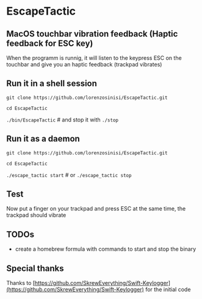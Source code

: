 # EscapeTactic

## MacOS touchbar vibration feedback (Haptic feedback for ESC key)

When the programm is runnig, it will listen to the keypress ESC on the touchbar and give you an haptic feedback (trackpad vibrates) 

## Run it in a shell session

`git clone https://github.com/lorenzosinisi/EscapeTactic.git`

`cd EscapeTactic`

`./bin/EscapeTactic` # and stop it with `./stop`

## Run it as a daemon

`git clone https://github.com/lorenzosinisi/EscapeTactic.git`

`cd EscapeTactic`

`./escape_tactic start` # or `./escape_tactic stop`


## Test

Now put a finger on your trackpad and press ESC at the same time, the trackpad should vibrate

## TODOs

- create a homebrew formula with commands to start and stop the binary

## Special thanks

Thanks to [https://github.com/SkrewEverything/Swift-Keylogger](https://github.com/SkrewEverything/Swift-Keylogger) for the initial code
